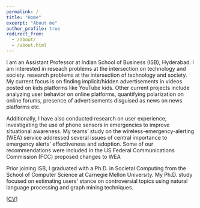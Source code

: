```yaml
---
permalink: /
title: "Home"
excerpt: "About me"
author_profile: true
redirect_from: 
  - /about/
  - /about.html
---
```


I am an Assistant Professor at Indian School of Business (ISB), Hyderabad. I am interested in reseach problems at the intersection on technology and society. research problems at the intersection of technology and society. My current focus is on finding implicit/hidden advertisements in videos posted on kids platforms like YouTube kids. Other current projects include analyzing user behavior on online platforms, quantifying polarization on online forums, presence of advertisements disguised as news on news platforms etc. 

Additionally, I have also conducted research on user experience, investigating the use of phone  sensors in emergencies to improve situational awareness. My teams’ study on the wireless-emergency-alerting (WEA) service addressed several issues of central importance to emergency alerts' effectiveness and adoption. Some of our recommendations were included in the US Federal Communications Commission (FCC) proposed changes to WEA


Prior joining ISB, I graduated with a Ph.D. in Societal Computing from the School of Computer Science at Carnegie Mellon University. My Ph.D. study focused on estimating users' stance on controversial topics using natural language processing and graph mining techniques.  


[[CV](https://sumeetkr.github.io/files/cv.pdf)]
